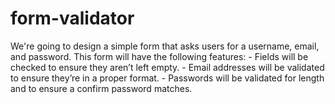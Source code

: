 # form-validator
We're going to design a simple form that asks users for a username, email, and password. This form will have the following features: - Fields will be checked to ensure they aren’t left empty. - Email addresses will be validated to ensure they’re in a proper format. - Passwords will be validated for length and to ensure a confirm password matches.

